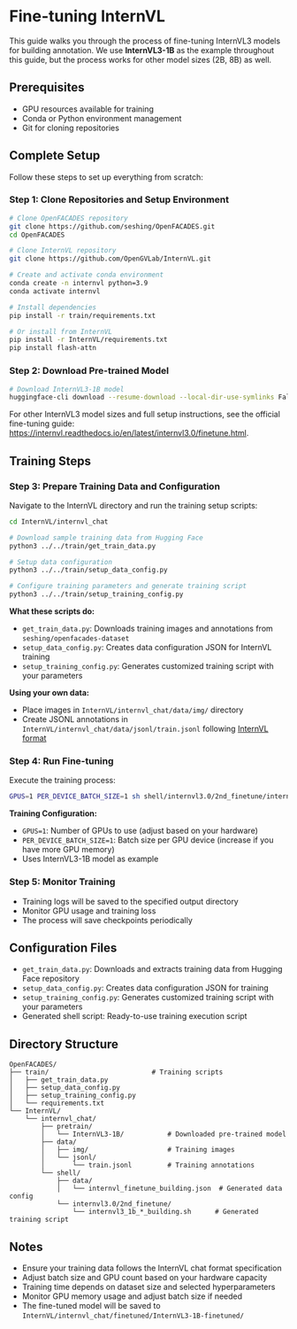 
# Fine-tuning InternVL

This guide walks you through the process of fine-tuning InternVL3 models for building annotation. We use **InternVL3-1B** as the example throughout this guide, but the process works for other model sizes (2B, 8B) as well.

## Prerequisites

- GPU resources available for training
- Conda or Python environment management
- Git for cloning repositories

## Complete Setup

Follow these steps to set up everything from scratch:

### Step 1: Clone Repositories and Setup Environment

```bash
# Clone OpenFACADES repository
git clone https://github.com/seshing/OpenFACADES.git
cd OpenFACADES

# Clone InternVL repository
git clone https://github.com/OpenGVLab/InternVL.git

# Create and activate conda environment
conda create -n internvl python=3.9
conda activate internvl

# Install dependencies
pip install -r train/requirements.txt 

# Or install from InternVL
pip install -r InternVL/requirements.txt 
pip install flash-attn
```

### Step 2: Download Pre-trained Model

```bash
# Download InternVL3-1B model
huggingface-cli download --resume-download --local-dir-use-symlinks False OpenGVLab/InternVL3-1B --local-dir InternVL/internvl_chat/pretrain/InternVL3-1B
```

For other InternVL3 model sizes and full setup instructions, see the official fine-tuning guide: https://internvl.readthedocs.io/en/latest/internvl3.0/finetune.html.

## Training Steps

### Step 3: Prepare Training Data and Configuration

Navigate to the InternVL directory and run the training setup scripts:

```bash
cd InternVL/internvl_chat

# Download sample training data from Hugging Face
python3 ../../train/get_train_data.py

# Setup data configuration
python3 ../../train/setup_data_config.py

# Configure training parameters and generate training script
python3 ../../train/setup_training_config.py
```

**What these scripts do:**
- `get_train_data.py`: Downloads training images and annotations from `seshing/openfacades-dataset`
- `setup_data_config.py`: Creates data configuration JSON for InternVL training
- `setup_training_config.py`: Generates customized training script with your parameters

**Using your own data:** 
- Place images in `InternVL/internvl_chat/data/img/` directory
- Create JSONL annotations in `InternVL/internvl_chat/data/jsonl/train.jsonl` following [InternVL format](https://internvl.readthedocs.io/en/latest/get_started/chat_data_format.html)

### Step 4: Run Fine-tuning

Execute the training process:

```bash
GPUS=1 PER_DEVICE_BATCH_SIZE=1 sh shell/internvl3.0/2nd_finetune/internvl3_1b_dynamic_res_2nd_finetune_full_building.sh
```

**Training Configuration:**
- `GPUS=1`: Number of GPUs to use (adjust based on your hardware)  
- `PER_DEVICE_BATCH_SIZE=1`: Batch size per GPU device (increase if you have more GPU memory)
- Uses InternVL3-1B model as example

### Step 5: Monitor Training

- Training logs will be saved to the specified output directory
- Monitor GPU usage and training loss
- The process will save checkpoints periodically

## Configuration Files

- `get_train_data.py`: Downloads and extracts training data from Hugging Face repository
- `setup_data_config.py`: Creates data configuration JSON for training
- `setup_training_config.py`: Generates customized training script with your parameters
- Generated shell script: Ready-to-use training execution script

## Directory Structure

```
OpenFACADES/
├── train/                          # Training scripts
│   ├── get_train_data.py
│   ├── setup_data_config.py
│   ├── setup_training_config.py
│   └── requirements.txt
└── InternVL/
    └── internvl_chat/
        ├── pretrain/
        │   └── InternVL3-1B/           # Downloaded pre-trained model
        ├── data/
        │   ├── img/                    # Training images
        │   └── jsonl/
        │       └── train.jsonl         # Training annotations
        └── shell/
            ├── data/
            │   └── internvl_finetune_building.json  # Generated data config
            └── internvl3.0/2nd_finetune/
                └── internvl3_1b_*_building.sh      # Generated training script
```

## Notes

- Ensure your training data follows the InternVL chat format specification
- Adjust batch size and GPU count based on your hardware capacity
- Training time depends on dataset size and selected hyperparameters
- Monitor GPU memory usage and adjust batch size if needed
- The fine-tuned model will be saved to `InternVL/internvl_chat/finetuned/InternVL3-1B-finetuned/`